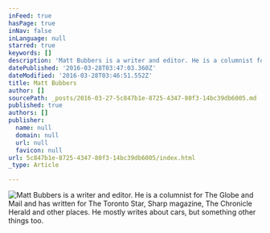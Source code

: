 ```yaml
---
inFeed: true
hasPage: true
inNav: false
inLanguage: null
starred: true
keywords: []
description: 'Matt Bubbers is a writer and editor. He is a columnist for The Globe and Mail and has written for The Toronto Star, Sharp magazine, The Chronicle Herald and other places. He mostly writes about cars, but something other things too. '
datePublished: '2016-03-28T03:47:03.360Z'
dateModified: '2016-03-28T03:46:51.552Z'
title: Matt Bubbers
author: []
sourcePath: _posts/2016-03-27-5c847b1e-8725-4347-80f3-14bc39db6005.md
published: true
authors: []
publisher:
  name: null
  domain: null
  url: null
  favicon: null
url: 5c847b1e-8725-4347-80f3-14bc39db6005/index.html
_type: Article

---
```

![Matt Bubbers is a writer and editor. He is a columnist for The Globe and Mail and has written for The Toronto Star, Sharp magazine, The Chronicle Herald and other places. He mostly writes about cars, but something other things too. ](https://the-grid-user-content.s3-us-west-2.amazonaws.com/9383e779-b99b-4f90-b1c5-d2d6ee2488b1.jpg)